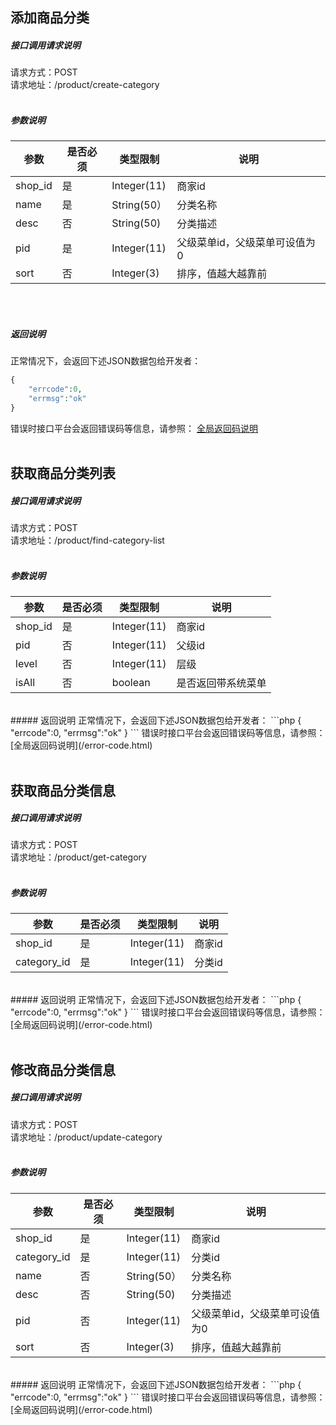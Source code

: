 
## __添加商品分类__
##### 接口调用请求说明
请求方式：POST
<br  />
请求地址：/product/create-category
<br  /><br  />
##### 参数说明
| 参数 | 是否必须 | 类型限制 | 说明 |
| -- | -- | -- | -- |
| shop_id | 是 | Integer(11) | 商家id |
| name | 是 | String(50） | 分类名称 |
| desc | 否 | String(50) | 分类描述 |
| pid | 是 | Integer(11) | 父级菜单id，父级菜单可设值为0 |
| sort | 否 | Integer(3) | 排序，值越大越靠前 |
<br  /><br  />
##### 返回说明
正常情况下，会返回下述JSON数据包给开发者：
```php
{
    "errcode":0,
    "errmsg":"ok"
}
```
错误时接口平台会返回错误码等信息，请参照：
[全局返回码说明](/error-code.html)
<br  /><br  />


## __获取商品分类列表__
##### 接口调用请求说明
请求方式：POST
<br  />
请求地址：/product/find-category-list
<br  /><br  />
##### 参数说明
| 参数 | 是否必须 | 类型限制 | 说明 |
| -- | -- | -- | -- |
| shop_id | 是 | Integer(11) | 商家id |
| pid | 否 | Integer(11) | 父级id |
| level | 否 | Integer(11) | 层级 |
| isAll | 否 | boolean | 是否返回带系统菜单 |
<br  />
##### 返回说明
正常情况下，会返回下述JSON数据包给开发者：
```php
{
    "errcode":0,
    "errmsg":"ok"
}
```
错误时接口平台会返回错误码等信息，请参照：
[全局返回码说明](/error-code.html)
<br  /><br  />


## __获取商品分类信息__
##### 接口调用请求说明
请求方式：POST
<br  />
请求地址：/product/get-category
<br  /><br  />
##### 参数说明
| 参数 | 是否必须 | 类型限制 | 说明 |
| -- | -- | -- | -- |
| shop_id | 是 | Integer(11) | 商家id |
| category_id | 是 | Integer(11) | 分类id |
<br  />
##### 返回说明
正常情况下，会返回下述JSON数据包给开发者：
```php
{
    "errcode":0,
    "errmsg":"ok"
}
```
错误时接口平台会返回错误码等信息，请参照：
[全局返回码说明](/error-code.html)
<br  /><br  />


## __修改商品分类信息__
##### 接口调用请求说明
请求方式：POST
<br  />
请求地址：/product/update-category
<br  /><br  />
##### 参数说明
| 参数 | 是否必须 | 类型限制 | 说明 |
| -- | -- | -- | -- |
| shop_id | 是 | Integer(11) | 商家id |
| category_id | 是 | Integer(11) | 分类id |
| name | 否 | String(50） | 分类名称 |
| desc | 否 | String(50) | 分类描述 |
| pid | 否 | Integer(11) | 父级菜单id，父级菜单可设值为0 |
| sort | 否 | Integer(3) | 排序，值越大越靠前 |
<br  />
##### 返回说明
正常情况下，会返回下述JSON数据包给开发者：
```php
{
    "errcode":0,
    "errmsg":"ok"
}
```
错误时接口平台会返回错误码等信息，请参照：
[全局返回码说明](/error-code.html)
<br  /><br  />
